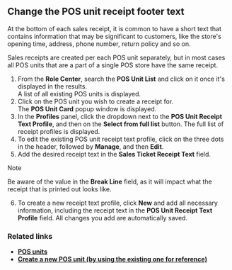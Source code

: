 ## Change the POS unit receipt footer text

At the bottom of each sales receipt, it is common to have a short text that contains information that may be significant to customers, like the store's opening time, address, phone number, return policy and so on.

Sales receipts are created per each POS unit separately, but in most cases all POS units that are a part of a single POS store have the same receipt.

1. From the **Role Center**, search the **POS Unit List** and click on it once it's displayed in the results.  
   A list of all existing POS units is displayed.  
2. Click on the POS unit you wish to create a receipt for.  
   The **POS Unit Card** popup window is displayed.
3. In the **Profiles** panel, click the dropdown next to the **POS Unit Receipt Text Profile**, and then on the **Select from full list** button.
   The full list of receipt profiles is displayed.
4. To edit the existing POS unit receipt text profile, click on the three dots in the header, followed by **Manage**, and then **Edit**.
5. Add the desired receipt text in the **Sales Ticket Receipt Text** field.
> [!NOTE]
> Be aware of the value in the **Break Line** field, as it will impact what the receipt that is printed out looks like.
6. To create a new receipt text profile, click **New** and add all necessary information, including the receipt text in the **POS Unit Receipt Text Profile** field.
   All changes you add are automatically saved.

### Related links
- [**POS units**](../explanation/POSUnit.md)
- [**Create a new POS unit (by using the existing one for reference)**](./createnew.md)   